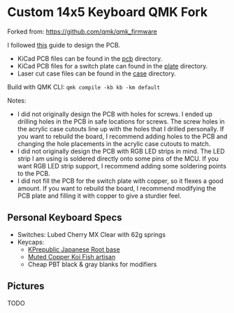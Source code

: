 # Custom 14x5 Keyboard QMK Fork

Forked from: https://github.com/qmk/qmk_firmware

I followed [this](https://github.com/ruiqimao/keyboard-pcb-guide) guide to design the PCB.

- KiCad PCB files can be found in the [pcb](pcb) directory.
- KiCad PCB files for a switch plate can found in the [plate](plate) directory.
- Laser cut case files can be found in the [case](case) directory.

Build with QMK CLI: `qmk compile -kb kb -km default`

Notes:
- I did not originally design the PCB with holes for screws. I ended up drilling
  holes in the PCB in safe locations for screws. The screw holes in the acrylic
  case cutouts line up with the holes that I drilled personally. If you want to
  rebuild the board, I recommend adding holes to the PCB and changing the hole
  placements in the acrylic case cutouts to match.
- I did not originally design the PCB with RGB LED strips in mind. The LED strip
  I am using is soldered directly onto some pins of the MCU. If you want RGB LED
  strip support, I recommend adding some soldering points to the PCB.
- I did not fill the PCB for the switch plate with copper, so it flexes a good
  amount. If you want to rebuild the board, I recommend modifying the PCB plate
  and filling it with copper to give a sturdier feel.

## Personal Keyboard Specs

- Switches: Lubed Cherry MX Clear with 62g springs
- Keycaps:
  - [KPrepublic Japanese Root base](https://kprepublic.com/collections/pbt-dye-sub-keycaps/products/kprepublic-139-japanese-root-japan-black-font-language-cherry-profile-dye-sub-keycap-pbt-for-gh60-xd60-xd84-cospad-tada68-87-104)
  - [Muted Copper Koi Fish artisan](https://www.etsy.com/shop/DreamKaps?ref=from_order_confirm_drawer_receipt_modal)
  - Cheap PBT black & gray blanks for modifiers

## Pictures

TODO
